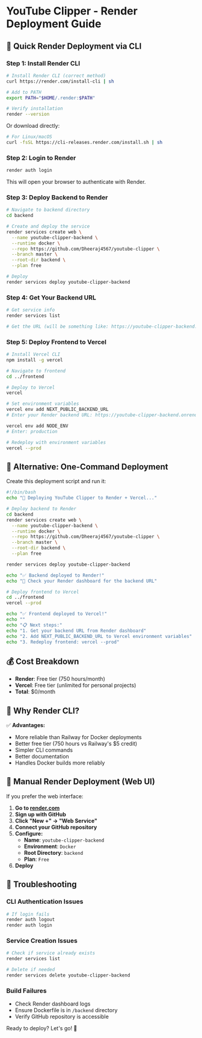 # YouTube Clipper - Render Deployment Guide

## 🎨 Quick Render Deployment via CLI

### Step 1: Install Render CLI

```bash
# Install Render CLI (correct method)
curl https://render.com/install-cli | sh

# Add to PATH
export PATH="$HOME/.render:$PATH"

# Verify installation
render --version
```

Or download directly:
```bash
# For Linux/macOS
curl -fsSL https://cli-releases.render.com/install.sh | sh
```

### Step 2: Login to Render

```bash
render auth login
```

This will open your browser to authenticate with Render.

### Step 3: Deploy Backend to Render

```bash
# Navigate to backend directory
cd backend

# Create and deploy the service
render services create web \
  --name youtube-clipper-backend \
  --runtime docker \
  --repo https://github.com/Dheeraj4567/youtube-clipper \
  --branch master \
  --root-dir backend \
  --plan free

# Deploy
render services deploy youtube-clipper-backend
```

### Step 4: Get Your Backend URL

```bash
# Get service info
render services list

# Get the URL (will be something like: https://youtube-clipper-backend.onrender.com)
```

### Step 5: Deploy Frontend to Vercel

```bash
# Install Vercel CLI
npm install -g vercel

# Navigate to frontend
cd ../frontend

# Deploy to Vercel
vercel

# Set environment variables
vercel env add NEXT_PUBLIC_BACKEND_URL
# Enter your Render backend URL: https://youtube-clipper-backend.onrender.com

vercel env add NODE_ENV
# Enter: production

# Redeploy with environment variables
vercel --prod
```

## 🚀 Alternative: One-Command Deployment

Create this deployment script and run it:

```bash
#!/bin/bash
echo "🎨 Deploying YouTube Clipper to Render + Vercel..."

# Deploy backend to Render
cd backend
render services create web \
  --name youtube-clipper-backend \
  --runtime docker \
  --repo https://github.com/Dheeraj4567/youtube-clipper \
  --branch master \
  --root-dir backend \
  --plan free

render services deploy youtube-clipper-backend

echo "✅ Backend deployed to Render!"
echo "🔗 Check your Render dashboard for the backend URL"

# Deploy frontend to Vercel
cd ../frontend
vercel --prod

echo "✅ Frontend deployed to Vercel!"
echo ""
echo "📋 Next steps:"
echo "1. Get your backend URL from Render dashboard"  
echo "2. Add NEXT_PUBLIC_BACKEND_URL to Vercel environment variables"
echo "3. Redeploy frontend: vercel --prod"
```

## 💰 Cost Breakdown

- **Render**: Free tier (750 hours/month)
- **Vercel**: Free tier (unlimited for personal projects)
- **Total**: $0/month

## 🎯 Why Render CLI?

✅ **Advantages:**
- More reliable than Railway for Docker deployments
- Better free tier (750 hours vs Railway's $5 credit)
- Simpler CLI commands
- Better documentation
- Handles Docker builds more reliably

## 🔧 Manual Render Deployment (Web UI)

If you prefer the web interface:

1. **Go to [render.com](https://render.com)**
2. **Sign up with GitHub**
3. **Click "New +" → "Web Service"**
4. **Connect your GitHub repository**
5. **Configure:**
   - **Name**: `youtube-clipper-backend`
   - **Environment**: `Docker`
   - **Root Directory**: `backend`
   - **Plan**: `Free`
6. **Deploy**

## 🚨 Troubleshooting

### CLI Authentication Issues
```bash
# If login fails
render auth logout
render auth login
```

### Service Creation Issues
```bash
# Check if service already exists
render services list

# Delete if needed
render services delete youtube-clipper-backend
```

### Build Failures
- Check Render dashboard logs
- Ensure Dockerfile is in `/backend` directory
- Verify GitHub repository is accessible

Ready to deploy? Let's go! 🚀
